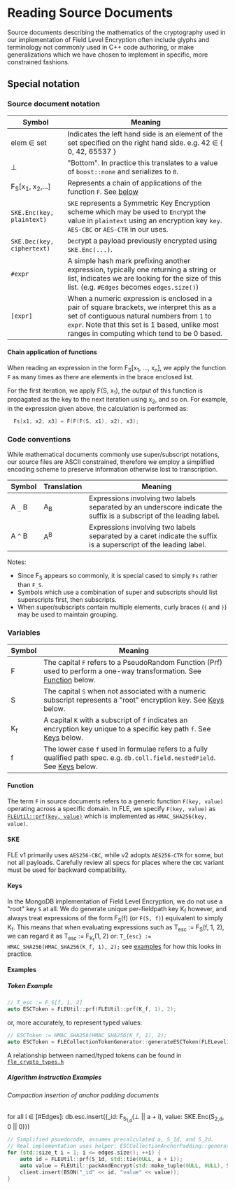 # Reading Source Documents

Source documents describing the mathematics of the cryptography used in our implementation
of Field Level Encryption often include glyphs and terminology not commonly used in C++
code authoring, or make generalizations which we have chosen to implement in specific,
more constrained fashions.

## Special notation

### Source document notation

| Symbol                                          | Meaning                                                                                                                                                                                                                                   |
| ----------------------------------------------- | ----------------------------------------------------------------------------------------------------------------------------------------------------------------------------------------------------------------------------------------- |
| elem &#x2208; set                               | Indicates the left hand side is an element of the set specified on the right hand side. e.g. 42 &#x2208; { 0, 42, 65537 }                                                                                                                 |
| &#x22A5;                                        | "Bottom". In practice this translates to a value of `boost::none` and serializes to `0`.                                                                                                                                                  |
| F<sub>S</sub>[x<sub>1</sub>, x<sub>2</sub>,...] | Represents a chain of applications of the function `F`. See [below](#chain-application-of-functions)                                                                                                                                      |
| `SKE.Enc(key, plaintext)`                       | `SKE` represents a Symmetric Key Encryption scheme which may be used to `Enc`rypt the value in `plaintext` using an encryption key `key`. `AES-CBC` or `AES-CTR` in our uses.                                                             |
| `SKE.Dec(key, ciphertext)`                      | `Dec`rypt a payload previously encrypted using `SKE.Enc(...)`.                                                                                                                                                                            |
| `#expr`                                         | A simple hash mark prefixing another expression, typically one returning a string or list, indicates we are looking for the size of this list. (e.g. `#Edges` becomes `edges.size()`)                                                     |
| `[expr]`                                        | When a numeric expression is enclosed in a pair of square brackets, we interpret this as a set of contiguous natural numbers from `1` to `expr`. Note that this set is 1 based, unlike most ranges in computing which tend to be 0 based. |

#### Chain application of functions

When reading an expression in the form F<sub>S</sub>[x<sub>1</sub>, ..., x<sub>n</sub>], we apply the function `F` as many times
as there are elements in the brace enclosed list.

For the first iteration, we apply F(S, x<sub>1</sub>), the output of this function is propagated as the key to the next iteration
using x<sub>2</sub>, and so on. For example, in the expression given above, the calculation is performed as:

```c++
  Fs[x1, x2, x3] = F(F(F(S, x1), x2), x3);
```

### Code conventions

While mathematical documents commonly use super/subscript notations, our source files are ASCII constrained,
therefore we employ a simplified encoding scheme to preserve information otherwise lost to transcription.

| Symbol  | Translation   | Meaning                                                                                                              |
| ------- | ------------- | -------------------------------------------------------------------------------------------------------------------- |
| A `_` B | A<sub>B</sub> | Expressions involving two labels separated by an underscore indicate the suffix is a subscript of the leading label. |
| A `^` B | A<sup>B</sup> | Expressions involving two labels separated by a caret indicate the suffix is a superscript of the leading label.     |

Notes:

- Since F<sub>S</sub> appears so commonly, it is special cased to simply `Fs` rather than `F_S`.
- Symbols which use a combination of super and subscripts should list superscripts first, then subscripts.
- When super/subscripts contain multiple elements, curly braces (`{` and `}`) may be used to maintain grouping.

### Variables

| Symbol        | Meaning                                                                                                                               |
| ------------- | ------------------------------------------------------------------------------------------------------------------------------------- |
| F             | The capital `F` refers to a PseudoRandom Function (Prf) used to perform a one-way transformation. See [Function](#function) below.    |
| S             | The capital `S` when not associated with a numeric subscript represents a "root" encryption key. See [Keys](#keys) below.             |
| K<sub>f</sub> | A capital `K` with a subscript of `f` indicates an encryption key unique to a specific key path `f`. See [Keys](#keys) below.         |
| f             | The lower case `f` used in formulae refers to a fully qualified path spec. e.g. `db.coll.field.nestedField`. See [Keys](#keys) below. |

#### Function

The term `F` in source documents refers to a generic function `F(key, value)` operating across a specific domain.
In FLE, we specify `F(key, value)` as [`FLEUtil::prf(key, value)`](https://github.com/mongodb/mongo/blob/r7.0.0/src/mongo/crypto/fle_crypto.cpp#L4882)
which is implemented as `HMAC_SHA256(key, value)`.

#### SKE

FLE v1 primarily uses `AES256-CBC`, while v2 adopts `AES256-CTR` for some, but not all payloads.
Carefully review all specs for places where the `CBC` variant must be used for backward compatibility.

#### Keys

In the MongoDB implementation of Field Level Encryption, we do not use a "root" key `S` at all.
We do generate unique per-fieldpath key K<sub>f</sub> however, and always treat expressions
of the form F<sub>S</sub>(f) (or `F(S, f)`) equivalent to simply K<sub>f</sub>.
This means that when evaluating expressions such as T<sub>esc</sub> := F<sub>S</sub>(f, 1, 2), we can regard it as T<sub>esc</sub> := F<sub>K<sub>f</sub></sub>(1, 2) or:
`T_{esc} := HMAC_SHA256(HMAC_SHA256(K_f, 1), 2);` see [examples](#token-example) for how this looks in practice.

#### Examples

##### Token Example

```c++
// T_esc := F_S[f, 1, 2]
auto ESCToken = FLEUtil::prf(FLEUtil::prf(K_f, 1), 2);
```

or, more accurately, to represent typed values:

```c++
// ESCToken := HMAC_SHA256(HMAC_SHA256(K_f, 1), 2);
auto ESCToken = FLECollectionTokenGenerator::generateESCToken(FLELevel1TokenGenerator::generateCollectionsLevel1Token(K_f));
```

A relationship between named/typed tokens can be found in [`fle_crypto_types.h`](https://github.com/mongodb/mongo/blob/e0a3dcd880c803657cc672b4c9155b2b6b503344/src/mongo/crypto/fle_crypto_types.h#L115)

##### Algorithm instruction Examples

###### Compaction insertion of anchor padding documents

for all i &#x2208; [#Edges]: db.esc.insert({\_id: F<sub>S<sub>1,d</sub></sub>(&#x22A5; || a + i), value: SKE.Enc(S<sub>2,d</sub>, 0 || 0)})

```c++
// Simplified psuedocode, assumes precalculated a, S_1d, and S_2d.
// Real implementation uses helper: ESCCollectionAnchorPadding::generatePaddingDocument
for (std::size_t i = 1; i <= edges.size(); ++i) {
    auto id = FLEUtil::prf(S_1d, std::tie(0ULL, a + i));
    auto value = FLEUtil::packAndEncrypt(std::make_tuple(0ULL, 0ULL), S_2d);
    client.insert(BSON("_id" << id, "value" << value));
}
```
